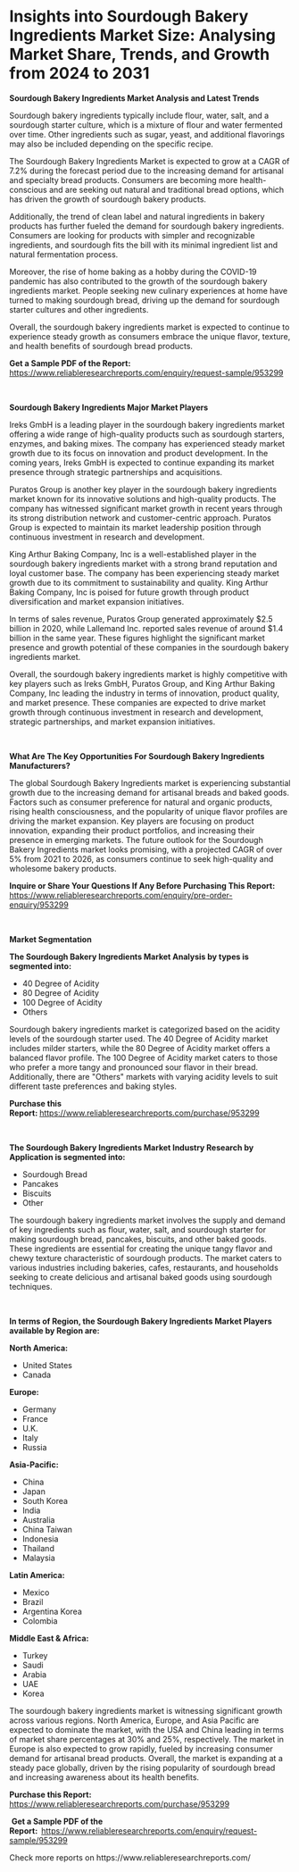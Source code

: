 <p><h1>Insights into Sourdough Bakery Ingredients Market Size: Analysing Market Share, Trends, and Growth from 2024 to 2031</h1></p><p><strong>Sourdough Bakery Ingredients Market Analysis and Latest Trends</strong></p>
<p><p>Sourdough bakery ingredients typically include flour, water, salt, and a sourdough starter culture, which is a mixture of flour and water fermented over time. Other ingredients such as sugar, yeast, and additional flavorings may also be included depending on the specific recipe.</p><p>The Sourdough Bakery Ingredients Market is expected to grow at a CAGR of 7.2% during the forecast period due to the increasing demand for artisanal and specialty bread products. Consumers are becoming more health-conscious and are seeking out natural and traditional bread options, which has driven the growth of sourdough bakery products.</p><p>Additionally, the trend of clean label and natural ingredients in bakery products has further fueled the demand for sourdough bakery ingredients. Consumers are looking for products with simpler and recognizable ingredients, and sourdough fits the bill with its minimal ingredient list and natural fermentation process.</p><p>Moreover, the rise of home baking as a hobby during the COVID-19 pandemic has also contributed to the growth of the sourdough bakery ingredients market. People seeking new culinary experiences at home have turned to making sourdough bread, driving up the demand for sourdough starter cultures and other ingredients.</p><p>Overall, the sourdough bakery ingredients market is expected to continue to experience steady growth as consumers embrace the unique flavor, texture, and health benefits of sourdough bread products.</p></p>
<p><strong>Get a Sample PDF of the Report:&nbsp;</strong> <a href="https://www.reliableresearchreports.com/enquiry/request-sample/953299">https://www.reliableresearchreports.com/enquiry/request-sample/953299</a></p>
<p>&nbsp;</p>
<p><strong>Sourdough Bakery Ingredients Major Market Players</strong></p>
<p><p>Ireks GmbH is a leading player in the sourdough bakery ingredients market offering a wide range of high-quality products such as sourdough starters, enzymes, and baking mixes. The company has experienced steady market growth due to its focus on innovation and product development. In the coming years, Ireks GmbH is expected to continue expanding its market presence through strategic partnerships and acquisitions.</p><p>Puratos Group is another key player in the sourdough bakery ingredients market known for its innovative solutions and high-quality products. The company has witnessed significant market growth in recent years through its strong distribution network and customer-centric approach. Puratos Group is expected to maintain its market leadership position through continuous investment in research and development.</p><p>King Arthur Baking Company, Inc is a well-established player in the sourdough bakery ingredients market with a strong brand reputation and loyal customer base. The company has been experiencing steady market growth due to its commitment to sustainability and quality. King Arthur Baking Company, Inc is poised for future growth through product diversification and market expansion initiatives.</p><p>In terms of sales revenue, Puratos Group generated approximately $2.5 billion in 2020, while Lallemand Inc. reported sales revenue of around $1.4 billion in the same year. These figures highlight the significant market presence and growth potential of these companies in the sourdough bakery ingredients market.</p><p>Overall, the sourdough bakery ingredients market is highly competitive with key players such as Ireks GmbH, Puratos Group, and King Arthur Baking Company, Inc leading the industry in terms of innovation, product quality, and market presence. These companies are expected to drive market growth through continuous investment in research and development, strategic partnerships, and market expansion initiatives.</p></p>
<p>&nbsp;</p>
<p><strong>What Are The Key Opportunities For Sourdough Bakery Ingredients Manufacturers?</strong></p>
<p><p>The global Sourdough Bakery Ingredients market is experiencing substantial growth due to the increasing demand for artisanal breads and baked goods. Factors such as consumer preference for natural and organic products, rising health consciousness, and the popularity of unique flavor profiles are driving the market expansion. Key players are focusing on product innovation, expanding their product portfolios, and increasing their presence in emerging markets. The future outlook for the Sourdough Bakery Ingredients market looks promising, with a projected CAGR of over 5% from 2021 to 2026, as consumers continue to seek high-quality and wholesome bakery products.</p></p>
<p><strong>Inquire or Share Your Questions If Any Before Purchasing This Report:</strong> <a href="https://www.reliableresearchreports.com/enquiry/pre-order-enquiry/953299">https://www.reliableresearchreports.com/enquiry/pre-order-enquiry/953299</a></p>
<p>&nbsp;</p>
<p><strong>Market Segmentation</strong></p>
<p><strong>The Sourdough Bakery Ingredients Market Analysis by types is segmented into:</strong></p>
<p><ul><li>40 Degree of Acidity</li><li>80 Degree of Acidity</li><li>100 Degree of Acidity</li><li>Others</li></ul></p>
<p><p>Sourdough bakery ingredients market is categorized based on the acidity levels of the sourdough starter used. The 40 Degree of Acidity market includes milder starters, while the 80 Degree of Acidity market offers a balanced flavor profile. The 100 Degree of Acidity market caters to those who prefer a more tangy and pronounced sour flavor in their bread. Additionally, there are "Others" markets with varying acidity levels to suit different taste preferences and baking styles.</p></p>
<p><strong>Purchase this Report:&nbsp;</strong><a href="https://www.reliableresearchreports.com/purchase/953299">https://www.reliableresearchreports.com/purchase/953299</a></p>
<p>&nbsp;</p>
<p><strong>The Sourdough Bakery Ingredients Market Industry Research by Application is segmented into:</strong></p>
<p><ul><li>Sourdough Bread</li><li>Pancakes</li><li>Biscuits</li><li>Other</li></ul></p>
<p><p>The sourdough bakery ingredients market involves the supply and demand of key ingredients such as flour, water, salt, and sourdough starter for making sourdough bread, pancakes, biscuits, and other baked goods. These ingredients are essential for creating the unique tangy flavor and chewy texture characteristic of sourdough products. The market caters to various industries including bakeries, cafes, restaurants, and households seeking to create delicious and artisanal baked goods using sourdough techniques.</p></p>
<p>&nbsp;</p>
<p><strong>In terms of Region, the Sourdough Bakery Ingredients Market Players available by Region are:</strong></p>
<p>
    <p> <strong> North America: </strong>
        <ul>
            <li>United States</li>
            <li>Canada</li>
        </ul>
        </p> 
    <p> <strong> Europe: </strong>
        <ul>
            <li>Germany</li>
            <li>France</li>
            <li>U.K.</li>
            <li>Italy</li>
            <li>Russia</li>
        </ul>
        </p> 
    <p> <strong> Asia-Pacific: </strong>
        <ul>
            <li>China</li>
            <li>Japan</li>
            <li>South Korea</li>
            <li>India</li>
            <li>Australia</li>
            <li>China Taiwan</li>
            <li>Indonesia</li>
            <li>Thailand</li>
            <li>Malaysia</li>
        </ul>
        </p> 
    <p> <strong> Latin America: </strong>
        <ul>
            <li>Mexico</li>
            <li>Brazil</li>
            <li>Argentina Korea</li>
            <li>Colombia</li>
        </ul>
        </p> 
    <p> <strong> Middle East & Africa: </strong>
        <ul>
            <li>Turkey</li>
            <li>Saudi</li>
            <li>Arabia</li>
            <li>UAE</li>
            <li>Korea</li>
        </ul>
    </p>
    </p>
<p><p>The sourdough bakery ingredients market is witnessing significant growth across various regions. North America, Europe, and Asia Pacific are expected to dominate the market, with the USA and China leading in terms of market share percentages at 30% and 25%, respectively. The market in Europe is also expected to grow rapidly, fueled by increasing consumer demand for artisanal bread products. Overall, the market is expanding at a steady pace globally, driven by the rising popularity of sourdough bread and increasing awareness about its health benefits.</p></p>
<p><strong>Purchase this Report: </strong><a href="https://www.reliableresearchreports.com/purchase/953299">https://www.reliableresearchreports.com/purchase/953299</a></p>
<p>&nbsp;<strong>Get a Sample PDF of the Report:&nbsp;&nbsp;</strong><a href="https://www.reliableresearchreports.com/enquiry/request-sample/953299">https://www.reliableresearchreports.com/enquiry/request-sample/953299</a></p>
<p><strong></strong></p>
<p>Check more reports on https://www.reliableresearchreports.com/</p>